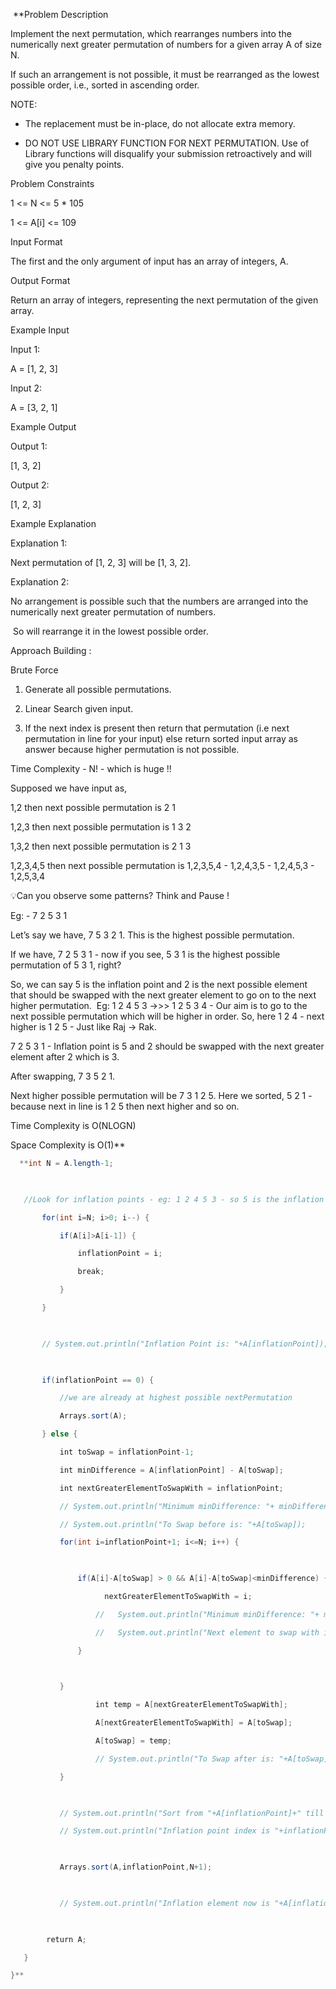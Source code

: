  **Problem Description

Implement the next permutation, which rearranges numbers into the numerically next greater permutation of numbers for a given array A of size N.

If such an arrangement is not possible, it must be rearranged as the lowest possible order, i.e., sorted in ascending order.

NOTE:

- The replacement must be in-place, do not allocate extra memory.
    
- DO NOT USE LIBRARY FUNCTION FOR NEXT PERMUTATION. Use of Library functions will disqualify your submission retroactively and will give you penalty points.
    

  
  
Problem Constraints

1 <= N <= 5 * 105

1 <= A[i] <= 109

  
  
Input Format

The first and the only argument of input has an array of integers, A.

  
  
Output Format

Return an array of integers, representing the next permutation of the given array.

  
  
Example Input

Input 1:

A = [1, 2, 3]

Input 2:

A = [3, 2, 1]

  
  
Example Output

Output 1:

[1, 3, 2]

Output 2:

[1, 2, 3]

  
  
Example Explanation

Explanation 1:

Next permutation of [1, 2, 3] will be [1, 3, 2].

Explanation 2:

No arrangement is possible such that the numbers are arranged into the numerically next greater permutation of numbers.

 So will rearrange it in the lowest possible order.

  

Approach Building : 

  

Brute Force 

1. Generate all possible permutations. 
    
2. Linear Search given input. 
    
3. If the next index is present then return that permutation (i.e next permutation in line for your input) else return sorted input array as answer because higher permutation is not possible. 
    

Time Complexity - N! - which is huge !! 

  

Supposed we have input as, 

1,2 then next possible permutation is 2 1 

1,2,3 then next possible permutation is 1 3 2 

1,3,2 then next possible permutation is 2 1 3

1,2,3,4,5 then next possible permutation is 1,2,3,5,4 - 1,2,4,3,5 - 1,2,4,5,3 - 1,2,5,3,4

  

💡Can you observe some patterns? Think and Pause !

  

Eg: - 7 2 5 3 1 

  

Let’s say we have, 7 5 3 2 1. This is the highest possible permutation. 

  

If we have, 7 2 5 3 1 - now if you see, 5 3 1 is the highest possible permutation of 5 3 1, right? 

So, we can say 5 is the inflation point and 2 is the next possible element that should be swapped with the next greater element to go on to the next higher permutation.  Eg: 1 2 4 5 3 ->>> 1 2 5 3 4 - Our aim is to go to the next possible permutation which will be higher in order. So, here 1 2 4 - next higher is 1 2 5 - Just like Raj → Rak. 

  

7 2 5 3 1 - Inflation point is 5 and 2 should be swapped with the next greater element after 2 which is 3. 

After swapping, 7 3 5 2 1. 

Next higher possible permutation will be 7 3 1 2 5. Here we sorted, 5 2 1 - because next in line is 1 2 5 then next higher and so on. 

  

Time Complexity is O(NLOGN)

Space Complexity is O(1)**

```java
  **int N = A.length-1;

  

   //Look for inflation points - eg: 1 2 4 5 3 - so 5 is the inflation point because 5 3 is the highest possible combination of 5 and 3.

       for(int i=N; i>0; i--) {

           if(A[i]>A[i-1]) {

               inflationPoint = i;

               break;

           }

       }

  

       // System.out.println("Inflation Point is: "+A[inflationPoint]);

  

       if(inflationPoint == 0) {

           //we are already at highest possible nextPermutation

           Arrays.sort(A);

       } else {

           int toSwap = inflationPoint-1;

           int minDifference = A[inflationPoint] - A[toSwap];

           int nextGreaterElementToSwapWith = inflationPoint;

           // System.out.println("Minimum minDifference: "+ minDifference);

           // System.out.println("To Swap before is: "+A[toSwap]);

           for(int i=inflationPoint+1; i<=N; i++) {

  

               if(A[i]-A[toSwap] > 0 && A[i]-A[toSwap]<minDifference) {

                     nextGreaterElementToSwapWith = i;

                   //   System.out.println("Minimum minDifference: "+ minDifference);

                   //   System.out.println("Next element to swap with is: "+A[i]);

               }

  

           }

                   int temp = A[nextGreaterElementToSwapWith];

                   A[nextGreaterElementToSwapWith] = A[toSwap];

                   A[toSwap] = temp;

                   // System.out.println("To Swap after is: "+A[toSwap]);

           }

  

           // System.out.println("Sort from "+A[inflationPoint]+" till "+A[N]);

           // System.out.println("Inflation point index is "+inflationPoint);

  

           Arrays.sort(A,inflationPoint,N+1);

  

           // System.out.println("Inflation element now is "+A[inflationPoint]);

  

        return A;

   }

}**
```